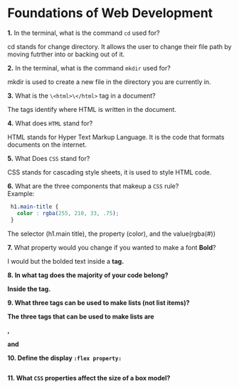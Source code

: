 # Foundations of Web Development

**1.** In the terminal, what is the command `cd` used for?

cd stands for change directory. It allows the user to change their file path by moving futrther into or backing out of it.


**2.** In the terminal, what is the command `mkdir` used for?

mkdir is used to create a new file in the directory you are currently in.


**3.** What is the `\<html>\</html>` tag in a document?

The <html></html> tags identify where HTML is written in the document. 


**4.** What does `HTML` stand for?

HTML stands for Hyper Text Markup Language. It is the code that formats documents on the internet.


**5.** What Does `CSS` stand for?

CSS stands for cascading style sheets, it is used to style HTML code.


**6.** What are the three components that makeup a `CSS` rule? <br> Example:
```css
 h1.main-title {
   color : rgba(255, 210, 33, .75);
 }
```
The selector (h1.main title), the property (color), and the value(rgba(#))


**7.** What property would you change if you wanted to make a font **Bold**?

I would but the bolded text inside a <b><b/> tag.


**8.** In what tag does the majority of your code belong?

Inside the <html></html> tag.


**9.** What three tags can be used to make lists (not list items)?

The three tags that can be used to make lists are <ul></ul>, <ol></ol> and <dl></dl>


**10.** Define the display `:flex property:`
<!-- enter you answer in the space below -->
```

```

**11.** What `CSS` properties affect the size of a box model?
<!-- enter you answer in the space below -->
```

```
